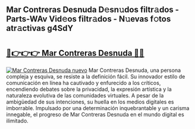 ## Mar Contreras Desnuda D𝚎sn𝚞dos filtr𝚊dos - Parts-WAv Vid𝚎os filtr𝚊dos - N𝚞evas f𝚘tos atr𝚊ctivas g4SdY

# <h2><a href="http://mbbvx4l.tromn.icu/?c=Mar+Contreras+Desnuda">🔗👉👉👉 Mar Contreras Desnuda 🔗🔗</a></h2>

[![Mar Contreras Desnuda nuevo](https://i.imgur.com/pEAQMta.gif)](http://mbbvx4l.tromn.icu/?c=Mar+Contreras+Desnuda)
Mar Contreras Desnuda, una persona compleja y esquiva, se resiste a la definición fácil. Su innovador estilo de comunicación en línea ha cautivado y enfurecido a los críticos, encendiendo debates sobre la privacidad, la expresión artística y la naturaleza evolutiva de las comunidades virtuales. A pesar de la ambigüedad de sus intenciones, su huella en los medios digitales es imborrable. Impulsado por una determinación inquebrantable y un carisma innegable, el progreso de Mar Contreras Desnuda en el mundo digital es ilimitado.
